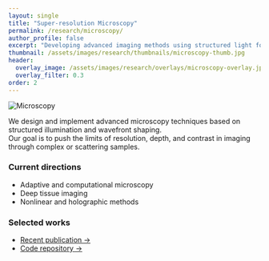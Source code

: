 ```yaml
---
layout: single
title: "Super-resolution Microscopy"
permalink: /research/microscopy/
author_profile: false
excerpt: "Developing advanced imaging methods using structured light for biological and material systems."
thumbnail: /assets/images/research/thumbnails/microscopy-thumb.jpg
header:
  overlay_image: /assets/images/research/overlays/microscopy-overlay.jpg
  overlay_filter: 0.3
order: 2
---
```


![Microscopy]()
<!-- (/assets/images/research/thumbnails/microscopy-thumb.png) -->

We design and implement advanced microscopy techniques based on structured illumination and wavefront shaping.  
Our goal is to push the limits of resolution, depth, and contrast in imaging through complex or scattering samples.

### Current directions
- Adaptive and computational microscopy  
- Deep tissue imaging  
- Nonlinear and holographic methods  

### Selected works
- [Recent publication →](/publications/#microscopy)
- [Code repository →](/code/#microscopy)
